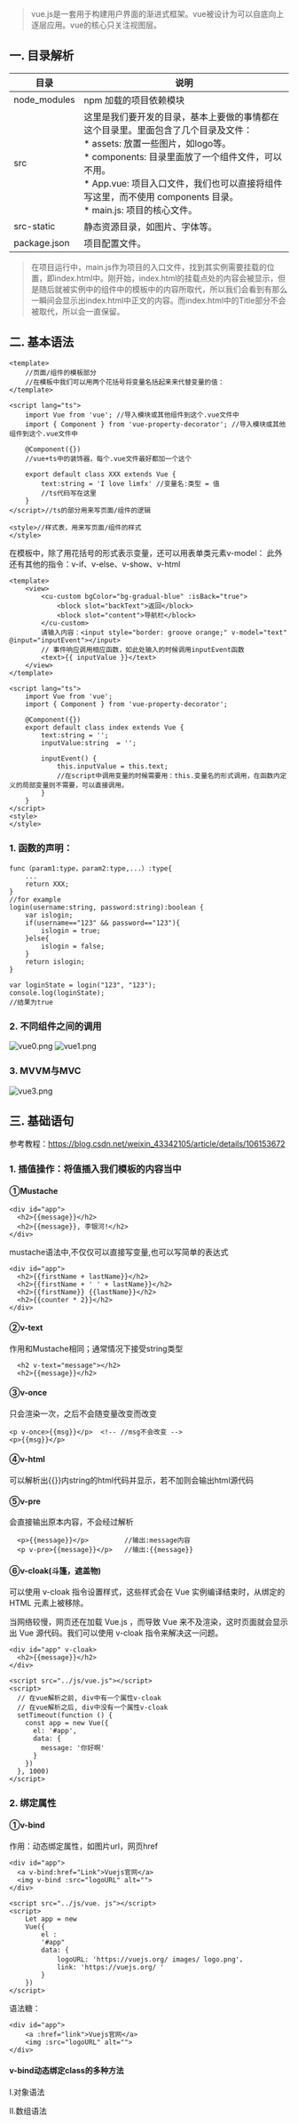 > vue.js是一套用于构建用户界面的渐进式框架。vue被设计为可以自底向上逐层应用。vue的核心只关注视图层。

## 一. 目录解析
|   目录   |  说明   |
|  ----    |  ----  |
| node_modules  | 	npm 加载的项目依赖模块 |
| src  | 这里是我们要开发的目录，基本上要做的事情都在这个目录里。里面包含了几个目录及文件：<br>* assets: 放置一些图片，如logo等。<br>* components: 目录里面放了一个组件文件，可以不用。<br>* App.vue: 项目入口文件，我们也可以直接将组件写这里，而不使用 components 目录。<br>* main.js: 项目的核心文件。 |
|src-static|	静态资源目录，如图片、字体等。|
|package.json|	项目配置文件。|
> 在项目运行中，main.js作为项目的入口文件，找到其实例需要挂载的位置，即index.html中。刚开始，index.html的挂载点处的内容会被显示，但是随后就被实例中的组件中的模板中的内容所取代，所以我们会看到有那么一瞬间会显示出index.html中正文的内容。而index.html中的Title部分不会被取代，所以会一直保留。




## 二. 基本语法
```
<template>
	//页面/组件的模板部分
    //在模板中我们可以用两个花括号将变量名括起来来代替变量的值：
</template>

<script lang="ts">
    import Vue from 'vue'; //导入模块或其他组件到这个.vue文件中
	import { Component } from 'vue-property-decorator'; //导入模块或其他组件到这个.vue文件中
	
	@Component({}) 
    //vue+ts中的装饰器，每个.vue文件最好都加一个这个

	export default class XXX extends Vue {
        text:string = 'I love limfx' //变量名:类型 = 值
        //ts代码写在这里
	}
</script>//ts的部分用来写页面/组件的逻辑

<style>//样式表，用来写页面/组件的样式
</style>
```
在模板中，除了用花括号的形式表示变量，还可以用表单类元素v-model：
此外还有其他的指令：v-if、v-else、v-show、v-html
```
<template>
	<view>
        <cu-custom bgColor="bg-gradual-blue" :isBack="true">
            <block slot="backText">返回</block>
            <block slot="content">导航栏</block>
        </cu-custom>
		请输入内容：<input style="border: groove orange;" v-model="text" @input="inputEvent"></input>
        // 事件响应调用相应函数，如此处输入的时候调用inputEvent函数
		<text>{{ inputValue }}</text>
	</view>
</template>

<script lang="ts">
    import Vue from 'vue';
	import { Component } from 'vue-property-decorator';
	
	@Component({})
	export default class index extends Vue {
		text:string = '';
		inputValue:string  = '';
		
		inputEvent() {
			this.inputValue = this.text;
            //在script中调用变量的时候需要用：this.变量名的形式调用，在函数内定义的局部变量则不需要，可以直接调用。
		}
	}
</script>
<style>
</style>
```

### 1. 函数的声明：
```
func（param1:type，param2:type,...）:type{
    ...
    return XXX;
}
//for example
login(username:string, password:string):boolean {
    var islogin;
    if(username=="123" && password=="123"){
        islogin = true;
    }else{
        islogin = false;
    }
    return islogin;
}

var loginState = login("123", "123");
console.log(loginState);
//结果为true
```
### 2. 不同组件之间的调用
![vue0.png](pics/vue0.png)
![vue1.png](pics/vue1.png)

### 3. MVVM与MVC
![vue3.png](pics/vue3.png)

## 三. 基础语句
参考教程：https://blog.csdn.net/weixin_43342105/article/details/106153672
### 1. 插值操作：将值插入我们模板的内容当中
#### ①Mustache
```
<div id="app">
  <h2>{{message}}</h2>
  <h2>{{message}}, 李银河!</h2>
</div>
```
mustache语法中,不仅仅可以直接写变量,也可以写简单的表达式
```
<div id="app">
  <h2>{{firstName + lastName}}</h2>
  <h2>{{firstName + ' ' + lastName}}</h2>
  <h2>{{firstName}} {{lastName}}</h2>
  <h2>{{counter * 2}}</h2>
</div>
```
#### ②v-text
作用和Mustache相同；通常情况下接受string类型
```
  <h2 v-text="message"></h2>
  <h2>{{message}}</h2>
```
#### ③v-once
只会渲染一次，之后不会随变量改变而改变
```
<p v-once>{{msg}}</p>  <!-- //msg不会改变 -->
<p>{{msg}}</p>
```
#### ④v-html
可以解析出{{}}内string的html代码并显示，若不加则会输出html源代码
#### ⑤v-pre
会直接输出原本内容，不会经过解析
```
  <p>{{message}}</p>         //输出:message内容
  <p v-pre>{{message}}</p>   //输出:{{message}}
```
#### ⑥v-cloak(斗篷，遮盖物)
可以使用 v-cloak 指令设置样式，这些样式会在 Vue 实例编译结束时，从绑定的 HTML 元素上被移除。

当网络较慢，网页还在加载 Vue.js ，而导致 Vue 来不及渲染，这时页面就会显示出 Vue 源代码。我们可以使用 v-cloak 指令来解决这一问题。
```
<div id="app" v-cloak>
  <h2>{{message}}</h2>
</div>

<script src="../js/vue.js"></script>
<script>
  // 在vue解析之前, div中有一个属性v-cloak
  // 在vue解析之后, div中没有一个属性v-cloak
  setTimeout(function () {
    const app = new Vue({
      el: '#app',
      data: {
        message: '你好啊'
      }
    })
  }, 1000)
</script>
```
### 2. 绑定属性
#### ①v-bind
作用：动态绑定属性，如图片url，网页href
```
<div id="app">
  <a v-bind:href="Link">Vuejs官网</a>
  <img v-bind :src="logoURL" alt="">
</div>

<script src="../js/vue. js"></script>
<script>
	Let app = new
	Vue({
		el :
		'#app"
		data: {
			logoURL: 'https://vuejs.org/ images/ logo.png'，
			link: 'https://vuejs.org/ '
		}
	})
</script>
```
语法糖：
```
<div id="app">
	<a :href="link">Vuejs官网</a>
	<img :src="logoURL" alt="">
</div>
```
#### v-bind动态绑定class的多种方法
Ⅰ.对象语法  

Ⅱ.数组语法
